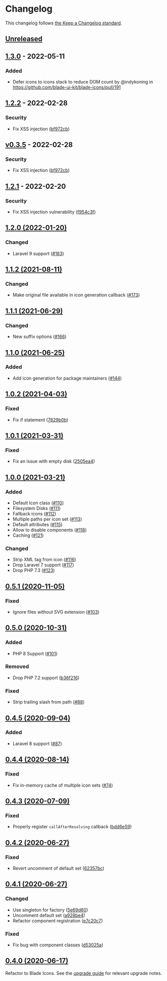 # Changelog

This changelog follows [the Keep a Changelog standard](https://keepachangelog.com).

## [Unreleased](https://github.com/blade-ui-kit/blade-icons/compare/1.3.0...1.x)

## [1.3.0](https://github.com/blade-ui-kit/blade-icons/compare/1.2.2...1.3.0) - 2022-05-11

### Added

- Defer icons to icons stack to reduce DOM count by @indykoning in https://github.com/blade-ui-kit/blade-icons/pull/191

## [1.2.2](https://github.com/blade-ui-kit/blade-icons/compare/v0.3.5...1.2.2) - 2022-02-28

### Security

- Fix XSS injection ([bf972cb](https://github.com/blade-ui-kit/blade-icons/commit/bf972cb55ba65955a9735a0625af4928db7e3373))

## [v0.3.5](https://github.com/blade-ui-kit/blade-icons/compare/1.2.1...v0.3.5) - 2022-02-28

### Security

- Fix XSS injection ([bf972cb](https://github.com/blade-ui-kit/blade-icons/commit/bf972cb55ba65955a9735a0625af4928db7e3373))

## [1.2.1](https://github.com/blade-ui-kit/blade-icons/compare/1.2.0...1.2.1) - 2022-02-20

### Security

- Fix XSS injection vulnerability ([f954c3f](https://github.com/blade-ui-kit/blade-icons/commit/f954c3f6518f9883f2d0c534f43c3767d063ad13))

## [1.2.0 (2022-01-20)](https://github.com/blade-ui-kit/blade-icons/compare/1.1.2...1.2.0)

### Changed

- Laravel 9 support ([#183](https://github.com/blade-ui-kit/blade-icons/pull/183))

## [1.1.2 (2021-08-11)](https://github.com/blade-ui-kit/blade-icons/compare/1.1.1...1.1.2)

### Changed

- Make original file available in icon generation callback ([#173](https://github.com/blade-ui-kit/blade-icons/pull/173))

## [1.1.1 (2021-06-29)](https://github.com/blade-ui-kit/blade-icons/compare/1.1.0...1.1.1)

### Changed

- New suffix options ([#166](https://github.com/blade-ui-kit/blade-icons/pull/166))

## [1.1.0 (2021-06-25)](https://github.com/blade-ui-kit/blade-icons/compare/1.0.2...1.1.0)

### Added

- Add icon generation for package maintainers ([#144](https://github.com/blade-ui-kit/blade-icons/pull/144))

## [1.0.2 (2021-04-03)](https://github.com/blade-ui-kit/blade-icons/compare/1.0.1...1.0.2)

### Fixed

- Fix if statement ([7829b0b](https://github.com/blade-ui-kit/blade-icons/commit/7829b0b4faacd9cab1ddac8dcf48e5eb12a2b2b1))

## [1.0.1 (2021-03-31)](https://github.com/blade-ui-kit/blade-icons/compare/1.0.0...1.0.1)

### Fixed

- Fix an issue with empty disk ([2505ea4](https://github.com/blade-ui-kit/blade-icons/commit/2505ea41eccb72933497213c12e6d041add7b844))

## [1.0.0 (2021-03-21)](https://github.com/blade-ui-kit/blade-icons/compare/0.5.1...1.0.0)

### Added

- Default Icon class ([#110](https://github.com/blade-ui-kit/blade-icons/pull/110))
- Filesystem Disks ([#111](https://github.com/blade-ui-kit/blade-icons/pull/111))
- Fallback icons ([#112](https://github.com/blade-ui-kit/blade-icons/pull/112))
- Multiple paths per icon set ([#113](https://github.com/blade-ui-kit/blade-icons/pull/113))
- Default attributes ([#115](https://github.com/blade-ui-kit/blade-icons/pull/115))
- Allow to disable components ([#118](https://github.com/blade-ui-kit/blade-icons/pull/118))
- Caching ([#121](https://github.com/blade-ui-kit/blade-icons/pull/121))

### Changed

- Strip XML tag from icon ([#116](https://github.com/blade-ui-kit/blade-icons/pull/116))
- Drop Laravel 7 support ([#117](https://github.com/blade-ui-kit/blade-icons/pull/117))
- Drop PHP 7.3 ([#123](https://github.com/blade-ui-kit/blade-icons/pull/123))

## [0.5.1 (2020-11-05)](https://github.com/blade-ui-kit/blade-icons/compare/0.5.0...0.5.1)

### Fixed

- Ignore files without SVG extension ([#103](https://github.com/blade-ui-kit/blade-icons/pull/103))

## [0.5.0 (2020-10-31)](https://github.com/blade-ui-kit/blade-icons/compare/0.4.5...0.5.0)

### Added

- PHP 8 Support ([#101](https://github.com/blade-ui-kit/blade-icons/pull/101))

### Removed

- Drop PHP 7.2 support ([b36f216](https://github.com/blade-ui-kit/blade-icons/commit/b36f216c03f096cd59cc8b1ebfa41a926bfe8e78))

### Fixed

- Strip trailing slash from path ([#88](https://github.com/blade-ui-kit/blade-icons/pull/88))

## [0.4.5 (2020-09-04)](https://github.com/blade-ui-kit/blade-icons/compare/0.4.4...0.4.5)

### Added

- Laravel 8 support ([#87](https://github.com/blade-ui-kit/blade-icons/pull/87))

## [0.4.4 (2020-08-14)](https://github.com/blade-ui-kit/blade-icons/compare/0.4.3...0.4.4)

### Fixed

- Fix in-memory cache of multiple icon sets ([#74](https://github.com/blade-ui-kit/blade-icons/pull/74))

## [0.4.3 (2020-07-09)](https://github.com/blade-ui-kit/blade-icons/compare/0.4.2...0.4.3)

### Fixed

- Properly register `callAfterResolving` callback ([bdd6e59](https://github.com/blade-ui-kit/blade-icons/commit/bdd6e59980caa63865da6ce82ed2590c26790efd))

## [0.4.2 (2020-06-27)](https://github.com/blade-ui-kit/blade-icons/compare/0.4.1...0.4.2)

### Fixed

- Revert uncomment of default set ([62357bc](https://github.com/blade-ui-kit/blade-icons/commit/62357bc45cff8e78ec8cdda96581574fc85503fe))

## [0.4.1 (2020-06-27)](https://github.com/blade-ui-kit/blade-icons/compare/0.4.0...0.4.1)

### Changed

- Use singleton for factory ([5e69d60](https://github.com/blade-ui-kit/blade-icons/commit/5e69d6075e2e2a4204d172d36a6864b32f9014dc))
- Uncomment default set ([a928be4](https://github.com/blade-ui-kit/blade-icons/commit/a928be4d544e1c53ecc459c2971e3fd68f7def49))
- Refactor component registration ([e7c20c7](https://github.com/blade-ui-kit/blade-icons/commit/e7c20c730ba6bb929cbe246cfca7aea0834742af))

### Fixed

- Fix bug with component classes ([d53025a](https://github.com/blade-ui-kit/blade-icons/commit/d53025a1ad573f7c16e822aeca44e42127df463d))

## [0.4.0 (2020-06-17)](https://github.com/blade-ui-kit/blade-icons/compare/0.3.4...0.4.0)

Refactor to Blade Icons. See the [upgrade guide](https://github.com/blade-ui-kit/blade-icons/blob/main/UPGRADE.md#upgrading-from-v034-to-040) for relevant upgrade notes.
